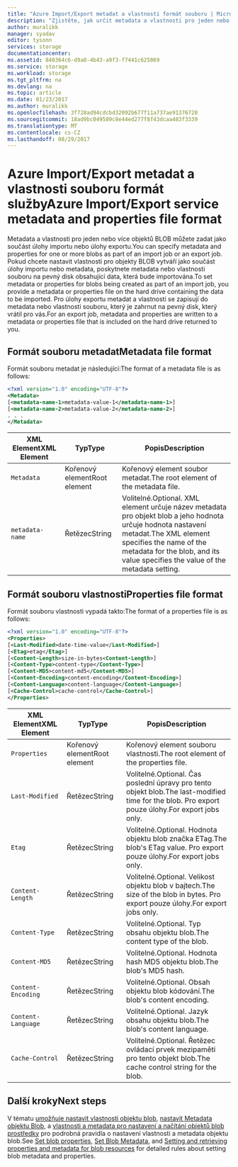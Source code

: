 ```yaml
---
title: "Azure Import/Export metadat a vlastnosti formát souboru | Microsoft Docs"
description: "Zjistěte, jak určit metadata a vlastnosti pro jeden nebo více objektů BLOB, které jsou součástí importu nebo exportu úlohy."
author: muralikk
manager: syadav
editor: tysonn
services: storage
documentationcenter: 
ms.assetid: 840364c6-d9a8-4b43-a9f3-f7441c625069
ms.service: storage
ms.workload: storage
ms.tgt_pltfrm: na
ms.devlang: na
ms.topic: article
ms.date: 01/23/2017
ms.author: muralikk
ms.openlocfilehash: 3f728ad94cdcbd32092b677f11a737ae91376720
ms.sourcegitcommit: 18ad9bc049589c8e44ed277f8f43dcaa483f3339
ms.translationtype: MT
ms.contentlocale: cs-CZ
ms.lasthandoff: 08/29/2017
---
```

# <a name="azure-importexport-service-metadata-and-properties-file-format"></a><span data-ttu-id="4b578-103">Azure Import/Export metadat a vlastnosti souboru formát služby</span><span class="sxs-lookup"><span data-stu-id="4b578-103">Azure Import/Export service metadata and properties file format</span></span>
<span data-ttu-id="4b578-104">Metadata a vlastnosti pro jeden nebo více objektů BLOB můžete zadat jako součást úlohy importu nebo úlohy exportu.</span><span class="sxs-lookup"><span data-stu-id="4b578-104">You can specify metadata and properties for one or more blobs as part of an import job or an export job.</span></span> <span data-ttu-id="4b578-105">Pokud chcete nastavit vlastnosti pro objekty BLOB vytváří jako součást úlohy importu nebo metadata, poskytnete metadata nebo vlastnosti souboru na pevný disk obsahující data, která bude importována.</span><span class="sxs-lookup"><span data-stu-id="4b578-105">To set metadata or properties for blobs being created as part of an import job, you provide a metadata or properties file on the hard drive containing the data to be imported.</span></span> <span data-ttu-id="4b578-106">Pro úlohy exportu metadat a vlastnosti se zapisují do metadata nebo vlastnosti souboru, který je zahrnut na pevný disk, který vrátil pro vás.</span><span class="sxs-lookup"><span data-stu-id="4b578-106">For an export job, metadata and properties are written to a metadata or properties file that is included on the hard drive returned to you.</span></span>  
  
## <a name="metadata-file-format"></a><span data-ttu-id="4b578-107">Formát souboru metadat</span><span class="sxs-lookup"><span data-stu-id="4b578-107">Metadata file format</span></span>  
<span data-ttu-id="4b578-108">Formát souboru metadat je následující:</span><span class="sxs-lookup"><span data-stu-id="4b578-108">The format of a metadata file is as follows:</span></span>  
  
```xml
<?xml version="1.0" encoding="UTF-8"?>  
<Metadata>  
[<metadata-name-1>metadata-value-1</metadata-name-1>]  
[<metadata-name-2>metadata-value-2</metadata-name-2>]  
. . .  
</Metadata>  
```
  
|<span data-ttu-id="4b578-109">XML Element</span><span class="sxs-lookup"><span data-stu-id="4b578-109">XML Element</span></span>|<span data-ttu-id="4b578-110">Typ</span><span class="sxs-lookup"><span data-stu-id="4b578-110">Type</span></span>|<span data-ttu-id="4b578-111">Popis</span><span class="sxs-lookup"><span data-stu-id="4b578-111">Description</span></span>|  
|-----------------|----------|-----------------|  
|`Metadata`|<span data-ttu-id="4b578-112">Kořenový element</span><span class="sxs-lookup"><span data-stu-id="4b578-112">Root element</span></span>|<span data-ttu-id="4b578-113">Kořenový element soubor metadat.</span><span class="sxs-lookup"><span data-stu-id="4b578-113">The root element of the metadata file.</span></span>|  
|`metadata-name`|<span data-ttu-id="4b578-114">Řetězec</span><span class="sxs-lookup"><span data-stu-id="4b578-114">String</span></span>|<span data-ttu-id="4b578-115">Volitelné.</span><span class="sxs-lookup"><span data-stu-id="4b578-115">Optional.</span></span> <span data-ttu-id="4b578-116">XML element určuje název metadata pro objekt blob a jeho hodnota určuje hodnota nastavení metadat.</span><span class="sxs-lookup"><span data-stu-id="4b578-116">The XML element specifies the name of the metadata for the blob, and its value specifies the value of the metadata setting.</span></span>|  
  
## <a name="properties-file-format"></a><span data-ttu-id="4b578-117">Formát souboru vlastnosti</span><span class="sxs-lookup"><span data-stu-id="4b578-117">Properties file format</span></span>  
<span data-ttu-id="4b578-118">Formát souboru vlastnosti vypadá takto:</span><span class="sxs-lookup"><span data-stu-id="4b578-118">The format of a properties file is as follows:</span></span>  
  
```xml
<?xml version="1.0" encoding="UTF-8"?>  
<Properties>  
[<Last-Modified>date-time-value</Last-Modified>]  
[<Etag>etag</Etag>]  
[<Content-Length>size-in-bytes<Content-Length>]  
[<Content-Type>content-type</Content-Type>]  
[<Content-MD5>content-md5</Content-MD5>]  
[<Content-Encoding>content-encoding</Content-Encoding>]  
[<Content-Language>content-language</Content-Language>]  
[<Cache-Control>cache-control</Cache-Control>]  
</Properties>  
```
  
|<span data-ttu-id="4b578-119">XML Element</span><span class="sxs-lookup"><span data-stu-id="4b578-119">XML Element</span></span>|<span data-ttu-id="4b578-120">Typ</span><span class="sxs-lookup"><span data-stu-id="4b578-120">Type</span></span>|<span data-ttu-id="4b578-121">Popis</span><span class="sxs-lookup"><span data-stu-id="4b578-121">Description</span></span>|  
|-----------------|----------|-----------------|  
|`Properties`|<span data-ttu-id="4b578-122">Kořenový element</span><span class="sxs-lookup"><span data-stu-id="4b578-122">Root element</span></span>|<span data-ttu-id="4b578-123">Kořenový element souboru vlastnosti.</span><span class="sxs-lookup"><span data-stu-id="4b578-123">The root element of the properties file.</span></span>|  
|`Last-Modified`|<span data-ttu-id="4b578-124">Řetězec</span><span class="sxs-lookup"><span data-stu-id="4b578-124">String</span></span>|<span data-ttu-id="4b578-125">Volitelné.</span><span class="sxs-lookup"><span data-stu-id="4b578-125">Optional.</span></span> <span data-ttu-id="4b578-126">Čas poslední úpravy pro tento objekt blob.</span><span class="sxs-lookup"><span data-stu-id="4b578-126">The last-modified time for the blob.</span></span> <span data-ttu-id="4b578-127">Pro export pouze úlohy.</span><span class="sxs-lookup"><span data-stu-id="4b578-127">For export jobs only.</span></span>|  
|`Etag`|<span data-ttu-id="4b578-128">Řetězec</span><span class="sxs-lookup"><span data-stu-id="4b578-128">String</span></span>|<span data-ttu-id="4b578-129">Volitelné.</span><span class="sxs-lookup"><span data-stu-id="4b578-129">Optional.</span></span> <span data-ttu-id="4b578-130">Hodnota objektu blob značka ETag.</span><span class="sxs-lookup"><span data-stu-id="4b578-130">The blob's ETag value.</span></span> <span data-ttu-id="4b578-131">Pro export pouze úlohy.</span><span class="sxs-lookup"><span data-stu-id="4b578-131">For export jobs only.</span></span>|  
|`Content-Length`|<span data-ttu-id="4b578-132">Řetězec</span><span class="sxs-lookup"><span data-stu-id="4b578-132">String</span></span>|<span data-ttu-id="4b578-133">Volitelné.</span><span class="sxs-lookup"><span data-stu-id="4b578-133">Optional.</span></span> <span data-ttu-id="4b578-134">Velikost objektu blob v bajtech.</span><span class="sxs-lookup"><span data-stu-id="4b578-134">The size of the blob in bytes.</span></span> <span data-ttu-id="4b578-135">Pro export pouze úlohy.</span><span class="sxs-lookup"><span data-stu-id="4b578-135">For export jobs only.</span></span>|  
|`Content-Type`|<span data-ttu-id="4b578-136">Řetězec</span><span class="sxs-lookup"><span data-stu-id="4b578-136">String</span></span>|<span data-ttu-id="4b578-137">Volitelné.</span><span class="sxs-lookup"><span data-stu-id="4b578-137">Optional.</span></span> <span data-ttu-id="4b578-138">Typ obsahu objektu blob.</span><span class="sxs-lookup"><span data-stu-id="4b578-138">The content type of the blob.</span></span>|  
|`Content-MD5`|<span data-ttu-id="4b578-139">Řetězec</span><span class="sxs-lookup"><span data-stu-id="4b578-139">String</span></span>|<span data-ttu-id="4b578-140">Volitelné.</span><span class="sxs-lookup"><span data-stu-id="4b578-140">Optional.</span></span> <span data-ttu-id="4b578-141">Hodnota hash MD5 objektu blob.</span><span class="sxs-lookup"><span data-stu-id="4b578-141">The blob's MD5 hash.</span></span>|  
|`Content-Encoding`|<span data-ttu-id="4b578-142">Řetězec</span><span class="sxs-lookup"><span data-stu-id="4b578-142">String</span></span>|<span data-ttu-id="4b578-143">Volitelné.</span><span class="sxs-lookup"><span data-stu-id="4b578-143">Optional.</span></span> <span data-ttu-id="4b578-144">Obsah objektu blob kódování.</span><span class="sxs-lookup"><span data-stu-id="4b578-144">The blob's content encoding.</span></span>|  
|`Content-Language`|<span data-ttu-id="4b578-145">Řetězec</span><span class="sxs-lookup"><span data-stu-id="4b578-145">String</span></span>|<span data-ttu-id="4b578-146">Volitelné.</span><span class="sxs-lookup"><span data-stu-id="4b578-146">Optional.</span></span> <span data-ttu-id="4b578-147">Jazyk obsahu objektu blob.</span><span class="sxs-lookup"><span data-stu-id="4b578-147">The blob's content language.</span></span>|  
|`Cache-Control`|<span data-ttu-id="4b578-148">Řetězec</span><span class="sxs-lookup"><span data-stu-id="4b578-148">String</span></span>|<span data-ttu-id="4b578-149">Volitelné.</span><span class="sxs-lookup"><span data-stu-id="4b578-149">Optional.</span></span> <span data-ttu-id="4b578-150">Řetězec ovládací prvek mezipaměti pro tento objekt blob.</span><span class="sxs-lookup"><span data-stu-id="4b578-150">The cache control string for the blob.</span></span>|  

## <a name="next-steps"></a><span data-ttu-id="4b578-151">Další kroky</span><span class="sxs-lookup"><span data-stu-id="4b578-151">Next steps</span></span>

<span data-ttu-id="4b578-152">V tématu [umožňuje nastavit vlastnosti objektu blob](/rest/api/storageservices/set-blob-properties), [nastavit Metadata objektu Blob](/rest/api/storageservices/set-blob-metadata), a [vlastnosti a metadata pro nastavení a načítání objektů blob prostředky](/rest/api/storageservices/setting-and-retrieving-properties-and-metadata-for-blob-resources) pro podrobná pravidla o nastavení vlastnosti a metadata objektu blob.</span><span class="sxs-lookup"><span data-stu-id="4b578-152">See [Set blob properties](/rest/api/storageservices/set-blob-properties), [Set Blob Metadata](/rest/api/storageservices/set-blob-metadata), and [Setting and retrieving properties and metadata for blob resources](/rest/api/storageservices/setting-and-retrieving-properties-and-metadata-for-blob-resources) for detailed rules about setting blob metadata and properties.</span></span>
